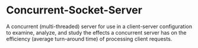 # Concurrent-Socket-Server
A concurrent (multi-threaded) server for use in a client-server configuration to examine, analyze, and study the effects a concurrent server has on the efficiency (average turn-around time) of processing client requests.
